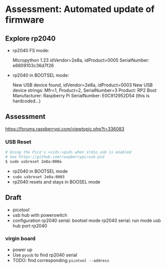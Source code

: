 # Assessment: Automated update of firmware

## Explore rp2040

* rp2040 FS mode:

  Micropython 1.23
  idVendor=2e8a, idProduct=0005
  SerialNumber: e6609103c36d7f26

* rp2040 in BOOTSEL mode:
  
  New USB device found, idVendor=2e8a, idProduct=0003
  New USB device strings: Mfr=1, Product=2, SerialNumber=3
  Product: RP2 Boot
  Manufacturer: Raspberry Pi
  SerialNumber: E0C912952D54 (this is hardcoded...)


## Assessment

https://forums.raspberrypi.com/viewtopic.php?t=336083

### USB Reset

```bash
# Using the Pico's <vid>:<pid> when stdio_usb is enabled
# See https://github.com/raspberrypi/usb-pid
$ sudo usbreset 2e8a:000a
```

* rp2040 in BOOTSEL mode
* `sudo usbreset 2e8a:0003`
* rp2040 resets and stays in BOOSEL mode


## Draft

* picotool
* usb hub with powerswitch
* configuration
  rp2040 serial: bootsel mode
  rp2040 serial: run mode
  usb hub port rp2040

### virgin board

* power up
* Use `pyusb` to find rp2040 serial
* TODO: find corresponding `picotool --address`
